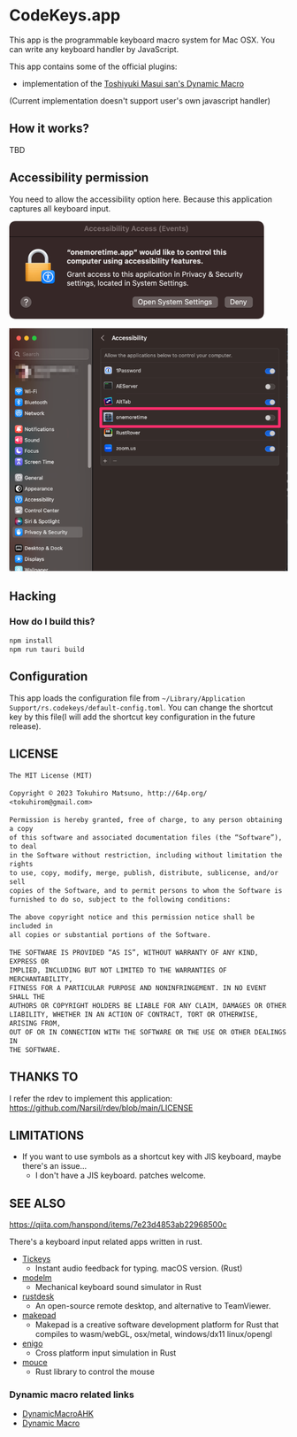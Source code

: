 # CodeKeys.app

This app is the programmable keyboard macro system for Mac OSX.
You can write any keyboard handler by JavaScript.

This app contains some of the official plugins:

  * implementation of the [Toshiyuki Masui san's Dynamic Macro](https://gihyo.jp/dev/serial/01/masui-columbus/0006)

(Current implementation doesn't support user's own javascript handler)

## How it works?

TBD

## Accessibility permission

You need to allow the accessibility option here. Because this application captures all keyboard input. 

![img_1.png](img_1.png)

![img.png](img.png)

## Hacking

### How do I build this?

    npm install
    npm run tauri build

## Configuration

This app loads the configuration file from `~/Library/Application Support/rs.codekeys/default-config.toml`.
You can change the shortcut key by this file(I will add the shortcut key configuration in the future release).

## LICENSE

    The MIT License (MIT)
    
    Copyright © 2023 Tokuhiro Matsuno, http://64p.org/ <tokuhirom@gmail.com>
    
    Permission is hereby granted, free of charge, to any person obtaining a copy
    of this software and associated documentation files (the “Software”), to deal
    in the Software without restriction, including without limitation the rights
    to use, copy, modify, merge, publish, distribute, sublicense, and/or sell
    copies of the Software, and to permit persons to whom the Software is
    furnished to do so, subject to the following conditions:
    
    The above copyright notice and this permission notice shall be included in
    all copies or substantial portions of the Software.
    
    THE SOFTWARE IS PROVIDED “AS IS”, WITHOUT WARRANTY OF ANY KIND, EXPRESS OR
    IMPLIED, INCLUDING BUT NOT LIMITED TO THE WARRANTIES OF MERCHANTABILITY,
    FITNESS FOR A PARTICULAR PURPOSE AND NONINFRINGEMENT. IN NO EVENT SHALL THE
    AUTHORS OR COPYRIGHT HOLDERS BE LIABLE FOR ANY CLAIM, DAMAGES OR OTHER
    LIABILITY, WHETHER IN AN ACTION OF CONTRACT, TORT OR OTHERWISE, ARISING FROM,
    OUT OF OR IN CONNECTION WITH THE SOFTWARE OR THE USE OR OTHER DEALINGS IN
    THE SOFTWARE.

## THANKS TO

I refer the rdev to implement this application: https://github.com/Narsil/rdev/blob/main/LICENSE

## LIMITATIONS

  - If you want to use symbols as a shortcut key with JIS keyboard, maybe there's an issue...
    - I don't have a JIS keyboard. patches welcome.

## SEE ALSO

https://qiita.com/hanspond/items/7e23d4853ab22968500c

There's a keyboard input related apps written in rust.

- [Tickeys](https://github.com/yingDev/Tickeys)
  - Instant audio feedback for typing. macOS version. (Rust)
- [modelm](https://github.com/millerjs/modelm)
  - Mechanical keyboard sound simulator in Rust
- [rustdesk](https://github.com/rustdesk/rustdesk)
  - An open-source remote desktop, and alternative to TeamViewer.
- [makepad](https://github.com/makepad/makepad)
  - Makepad is a creative software development platform for Rust that compiles to wasm/webGL, osx/metal, windows/dx11 linux/opengl
- [enigo](https://github.com/enigo-rs/enigo)
  - Cross platform input simulation in Rust
- [mouce](https://github.com/fufesou/mouce)
  - Rust library to control the mouse

### Dynamic macro related links

- [DynamicMacroAHK](https://forestail.com/programing/dynamic-macro-autohotkey/)
- [Dynamic Macro](http://www.pitecan.com/papers/JSSSTDmacro/JSSSTDmacro.html)
